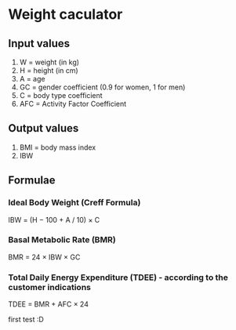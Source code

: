 # Weight caculator

## Input values
1. W = weight (in kg)
2. H = height (in cm)
3. A = age
4. GC = gender coefficient (0.9 for women, 1 for men)
5. C = body type coefficient
6. AFC = Activity Factor Coefficient

## Output values
1. BMI = body mass index
2. IBW

## Formulae

### Ideal Body Weight (Creff Formula)
IBW = (H − 100 + A / 10​) × C

### Basal Metabolic Rate (BMR)
BMR = 24 × IBW  × GC

### Total Daily Energy Expenditure (TDEE) - according to the customer indications
TDEE = BMR + AFC × 24

first test :D